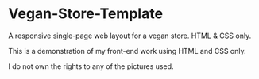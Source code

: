 # Vegan-Store-Template
A responsive single-page web layout for a vegan store. HTML &amp; CSS only.

This is a demonstration of my front-end work using HTML and CSS only.

I do not own the rights to any of the pictures used.